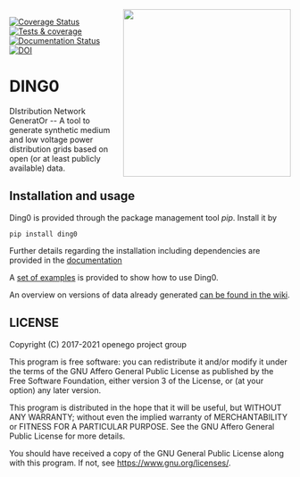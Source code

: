 <img align="right" width="300" height="300" src="https://raw.githubusercontent.com/openego/ding0/dev/doc/images/DING0_Logo_300px.png">


[![Coverage Status](https://coveralls.io/repos/github/openego/ding0/badge.svg?branch=dev)](https://coveralls.io/github/openego/ding0?branch=dev)
[![Tests & coverage](https://github.com/openego/ding0/actions/workflows/tests-coverage.yml/badge.svg)](https://github.com/openego/ding0/actions/workflows/tests-coverage.yml)
[![Documentation Status](https://readthedocs.org/projects/ding0/badge/?version=dev)](http://dingo.readthedocs.io/en/dev)
[![DOI](https://zenodo.org/badge/DOI/10.5281/zenodo.834751.svg)](https://doi.org/10.5281/zenodo.834751)

DING0
=====
DIstribution Network GeneratOr -- A tool to generate synthetic medium and low
voltage power distribution grids based on open (or at least publicly available)
data.

Installation and usage
----------------------

Ding0 is provided through the package management tool *pip*. Install it by

```
pip install ding0
```

Further details regarding the installation including dependencies are provided
in the [documentation](https://dingo.readthedocs.io)

A [set of examples](https://dingo.readthedocs.io/en/dev/usage_details.html#examples)
is provided to show how to use Ding0.

An overview on versions of data already generated
[can be found in the wiki](https://github.com/openego/ding0/wiki/Ding0-datasets).

LICENSE
-------

Copyright (C) 2017-2021 openego project group

This program is free software: you can redistribute it and/or modify it under
the terms of the GNU Affero General Public License as published by the Free
Software Foundation, either version 3 of the License, or (at your option) any
later version.

This program is distributed in the hope that it will be useful, but WITHOUT
ANY WARRANTY; without even the implied warranty of MERCHANTABILITY or FITNESS
FOR A PARTICULAR PURPOSE. See the GNU Affero General Public License for more
details.

You should have received a copy of the GNU General Public License along with
this program. If not, see https://www.gnu.org/licenses/.
